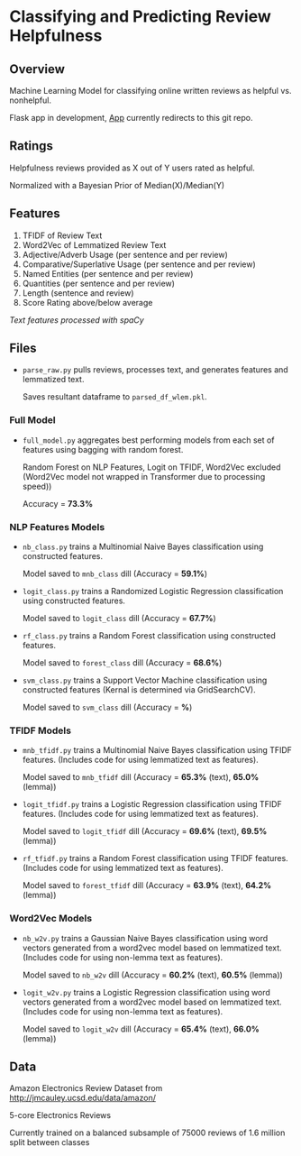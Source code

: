 # Classifying and Predicting Review Helpfulness

## Overview
Machine Learning Model for classifying online written reviews as helpful vs. nonhelpful.

Flask app in development, [App](reviewingwell.herokuapp.com) currently redirects to this git repo.

## Ratings
Helpfulness reviews provided as X out of Y users rated as helpful.

Normalized with a Bayesian Prior of Median(X)/Median(Y)

## Features
1. TFIDF of Review Text 
2. Word2Vec of Lemmatized Review Text
2. Adjective/Adverb Usage (per sentence and per review)
3. Comparative/Superlative Usage (per sentence and per review)
4. Named Entities (per sentence and per review)
5. Quantities (per sentence and per review)
6. Length (sentence and review)
7. Score Rating above/below average

*Text features processed with spaCy*

## Files
* `parse_raw.py` pulls reviews, processes text, and generates features and lemmatized text.

    Saves resultant dataframe to `parsed_df_wlem.pkl`.


### Full Model
* `full_model.py` aggregates best performing models from each set of features using bagging with random forest.

    Random Forest on NLP Features, Logit on TFIDF, Word2Vec excluded (Word2Vec model not wrapped in Transformer due to processing speed))

    Accuracy = **73.3%**

### NLP Features Models
* `nb_class.py` trains a Multinomial Naive Bayes classification using constructed features. 

    Model saved to `mnb_class` dill (Accuracy = **59.1%**)

* `logit_class.py` trains a Randomized Logistic Regression classification using constructed features. 

    Model saved to `logit_class` dill (Accuracy = **67.7%**)

* `rf_class.py` trains a Random Forest classification using constructed features. 

    Model saved to `forest_class` dill (Accuracy = **68.6%**)

* `svm_class.py` trains a Support Vector Machine classification using constructed features (Kernal is determined via GridSearchCV). 

    Model saved to `svm_class` dill (Accuracy = **%**)

### TFIDF Models
* `mnb_tfidf.py` trains a Multinomial Naive Bayes classification using TFIDF features. (Includes code for using lemmatized text as features). 

    Model saved to `mnb_tfidf` dill (Accuracy = **65.3%** (text), **65.0%** (lemma))

* `logit_tfidf.py` trains a Logistic Regression classification using TFIDF features. (Includes code for using lemmatized text as features).

    Model saved to `logit_tfidf` dill (Accuracy = **69.6%** (text), **69.5%** (lemma))

* `rf_tfidf.py` trains a Random Forest classification using TFIDF features. (Includes code for using lemmatized text as features). 

    Model saved to `forest_tfidf` dill (Accuracy = **63.9%** (text), **64.2%** (lemma))

### Word2Vec Models
* `nb_w2v.py` trains a Gaussian Naive Bayes classification using word vectors generated from a word2vec model based on lemmatized text. (Includes code for using non-lemma text as features). 

    Model saved to `nb_w2v` dill (Accuracy = **60.2%** (text), **60.5%** (lemma))

* `logit_w2v.py` trains a Logistic Regression classification using word vectors generated from a word2vec model based on lemmatized text. (Includes code for using non-lemma text as features). 

    Model saved to `logit_w2v` dill (Accuracy = **65.4%** (text), **66.0%** (lemma))

## Data
Amazon Electronics Review Dataset from http://jmcauley.ucsd.edu/data/amazon/

5-core Electronics Reviews

Currently trained on a balanced subsample of 75000 reviews of 1.6 million split between classes

